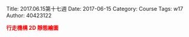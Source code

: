 Title: 2017.06.15第十七週
Date: 2017-06-15
Category: Course
Tags: w17
Author: 40423122

<!-- PELICAN_END_SUMMARY -->

<b><font color="red">行走機構 2D 靜態繪圖
</font></b>
